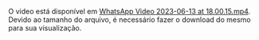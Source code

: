 O video está disponível em <a href= "docs/WhatsApp Video 2023-06-13 at 18.00.15.mp4">WhatsApp Video 2023-06-13 at 18.00.15.mp4</a>. Devido ao tamanho do arquivo, é necessário fazer o download do mesmo para sua visualização.
